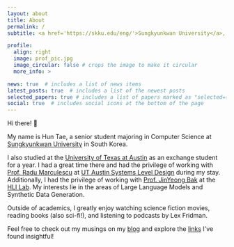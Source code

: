 ```yaml
---
layout: about
title: About
permalink: /
subtitle: <a href='https://skku.edu/eng/'>Sungkyunkwan University</a>, Seoul, South Korea

profile:
  align: right
  image: prof_pic.jpg
  image_circular: false # crops the image to make it circular
  more_info: >

news: true  # includes a list of news items
latest_posts: true  # includes a list of the newest posts
selected_papers: true # includes a list of papers marked as "selected={true}"
social: true  # includes social icons at the bottom of the page
---
```


Hi there! 👋

My name is Hun Tae, a senior student majoring in Computer Science at [Sungkyunkwan University](https://skku.edu/eng/) in South Korea.

I also studied at the [University of Texas at Austin](https://www.utexas.edu/) as an exchange student for a year. I had a great time there and had the privilege of working with [Prof. Radu Marculescu](https://radum.ece.utexas.edu/people/) at [UT Austin Systems Level Design](https://radum.ece.utexas.edu/) during my stay. Additionally, I had the privilege of working with [Prof. JinYeong Bak](https://nosyu.kr/) at the [HLI Lab](https://hli.skku.edu/). My interests lie in the areas of Large Language Models and Synthetic Data Generation.

Outside of academics, I greatly enjoy watching science fiction movies, reading books (also sci-fi!), and listening to podcasts by Lex Fridman.

Feel free to check out my musings on my [blog](https://ht0324.github.io/blog/) and explore the [links](https://ht0324.github.io/Links/) I've found insightful!